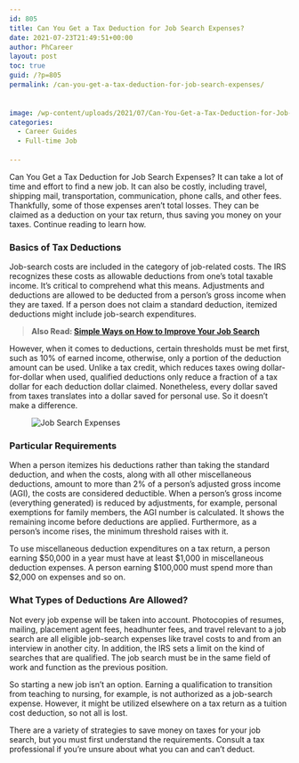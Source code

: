 ```yaml
---
id: 805
title: Can You Get a Tax Deduction for Job Search Expenses?
date: 2021-07-23T21:49:51+00:00
author: PhCareer
layout: post
toc: true
guid: /?p=805
permalink: /can-you-get-a-tax-deduction-for-job-search-expenses/


image: /wp-content/uploads/2021/07/Can-You-Get-a-Tax-Deduction-for-Job-Search-Expenses-1.jpg
categories:
  - Career Guides
  - Full-time Job
 
---
```

Can You Get a Tax Deduction for Job Search Expenses? It can take a lot of time and effort to find a new job. It can also be costly, including travel, shipping mail, transportation, communication, phone calls, and other fees. Thankfully, some of those expenses aren&#8217;t total losses. They can be claimed as a deduction on your tax return, thus saving you money on your taxes. Continue reading to learn how.

### **Basics of Tax Deductions**

Job-search costs are included in the category of job-related costs. The IRS recognizes these costs as allowable deductions from one&#8217;s total taxable income. It&#8217;s critical to comprehend what this means. Adjustments and deductions are allowed to be deducted from a person&#8217;s gross income when they are taxed. If a person does not claim a standard deduction, itemized deductions might include job-search expenditures.

<blockquote class="wp-block-quote">
  <p>
    <strong>Also Read: <a href="/simple-ways-on-how-to-improve-your-job-search/">Simple Ways on How to Improve Your Job Search</a></strong>
  </p>
</blockquote>

However, when it comes to deductions, certain thresholds must be met first, such as 10% of earned income, otherwise, only a portion of the deduction amount can be used. Unlike a tax credit, which reduces taxes owing dollar-for-dollar when used, qualified deductions only reduce a fraction of a tax dollar for each deduction dollar claimed. Nonetheless, every dollar saved from taxes translates into a dollar saved for personal use. So it doesn&#8217;t make a difference.

 

<div class="wp-block-image">
  <figure class="aligncenter size-large"><img loading="lazy" width="618" height="411" src="/wp-content/uploads/2021/07/Can-You-Get-a-Tax-Deduction-for-Job-Search-Expenses.jpg" alt="Job Search Expenses" class="wp-image-806" srcset="/wp-content/uploads/2021/07/Can-You-Get-a-Tax-Deduction-for-Job-Search-Expenses.jpg 618w, /wp-content/uploads/2021/07/Can-You-Get-a-Tax-Deduction-for-Job-Search-Expenses-300x200.jpg 300w" sizes="(max-width: 618px) 100vw, 618px" /></figure>
</div>

### **Particular Requirements**

When a person itemizes his deductions rather than taking the standard deduction, and when the costs, along with all other miscellaneous deductions, amount to more than 2% of a person&#8217;s adjusted gross income (AGI), the costs are considered deductible. When a person&#8217;s gross income (everything generated) is reduced by adjustments, for example, personal exemptions for family members, the AGI number is calculated. It shows the remaining income before deductions are applied. Furthermore, as a person&#8217;s income rises, the minimum threshold raises with it.

To use miscellaneous deduction expenditures on a tax return, a person earning $50,000 in a year must have at least $1,000 in miscellaneous deduction expenses. A person earning $100,000 must spend more than $2,000 on expenses and so on.

### **What Types of Deductions Are Allowed?**

Not every job expense will be taken into account. Photocopies of resumes, mailing, placement agent fees, headhunter fees, and travel relevant to a job search are all eligible job-search expenses like travel costs to and from an interview in another city. In addition, the IRS sets a limit on the kind of searches that are qualified. The job search must be in the same field of work and function as the previous position.

So starting a new job isn&#8217;t an option. Earning a qualification to transition from teaching to nursing, for example, is not authorized as a job-search expense. However, it might be utilized elsewhere on a tax return as a tuition cost deduction, so not all is lost.

There are a variety of strategies to save money on taxes for your job search, but you must first understand the requirements. Consult a tax professional if you&#8217;re unsure about what you can and can&#8217;t deduct.
